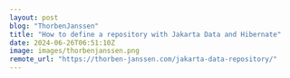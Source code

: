 ```yaml
---
layout: post
blog: "ThorbenJanssen"
title: "How to define a repository with Jakarta Data and Hibernate"
date: 2024-06-26T06:51:10Z
image: images/thorbenjanssen.png
remote_url: "https://thorben-janssen.com/jakarta-data-repository/"
---
```

